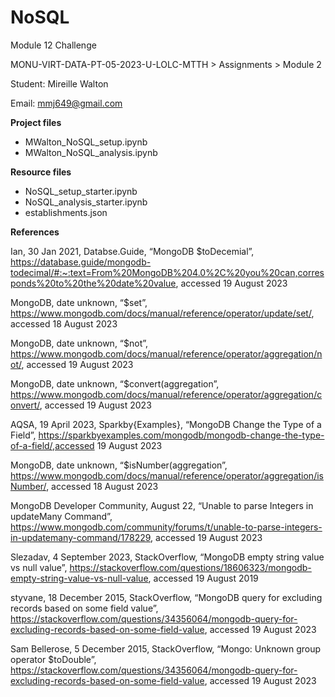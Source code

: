 # NoSQL
Module 12 Challenge

MONU-VIRT-DATA-PT-05-2023-U-LOLC-MTTH > Assignments > Module 2

Student:  Mireille Walton 

Email: mmj649@gmail.com

**Project files**
-  MWalton_NoSQL_setup.ipynb
-  MWalton_NoSQL_analysis.ipynb

**Resource files**
-  NoSQL_setup_starter.ipynb
-  NoSQL_analysis_starter.ipynb
-  establishments.json

**References**

Ian, 30 Jan 2021, Databse.Guide, “MongoDB $toDecemial”, https://database.guide/mongodb-todecimal/#:~:text=From%20MongoDB%204.0%2C%20you%20can,corresponds%20to%20the%20date%20value, accessed 19 August 2023

MongoDB, date unknown, “$set”, https://www.mongodb.com/docs/manual/reference/operator/update/set/, accessed 18 August 2023

MongoDB, date unknown, “$not”, https://www.mongodb.com/docs/manual/reference/operator/aggregation/not/, accessed 19 August 2023

MongoDB, date unknown, “$convert(aggregation”, https://www.mongodb.com/docs/manual/reference/operator/aggregation/convert/, accessed 19 August 2023

AQSA, 19 April 2023, Sparkby{Examples}, “MongoDB Change the Type of a Field”, https://sparkbyexamples.com/mongodb/mongodb-change-the-type-of-a-field/,accessed 19 August 2023

MongoDB, date unknown, “$isNumber(aggregation”, https://www.mongodb.com/docs/manual/reference/operator/aggregation/isNumber/, accessed 18 August 2023

MongoDB Developer Community, August 22, “Unable to parse Integers in updateMany Command”, https://www.mongodb.com/community/forums/t/unable-to-parse-integers-in-updatemany-command/178229, accessed 19 August 2023

Slezadav, 4 September 2023, StackOverflow, “MongoDB empty string value vs null value”, https://stackoverflow.com/questions/18606323/mongodb-empty-string-value-vs-null-value, accessed 19 August 2019

styvane, 18 December 2015, StackOverflow, “MongoDB query for excluding records based on some field value”, https://stackoverflow.com/questions/34356064/mongodb-query-for-excluding-records-based-on-some-field-value, accessed 19 August 2023

Sam Bellerose, 5 December 2015, StackOverflow, “Mongo: Unknown group operator $toDouble”, https://stackoverflow.com/questions/34356064/mongodb-query-for-excluding-records-based-on-some-field-value, accessed 19 August 2023



